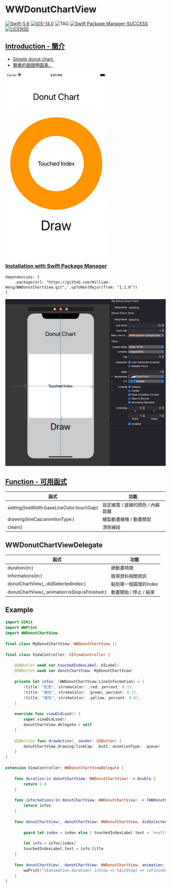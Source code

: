 # WWDonutChartView

[![Swift-5.6](https://img.shields.io/badge/Swift-5.6-orange.svg?style=flat)](https://developer.apple.com/swift/) [![iOS-14.0](https://img.shields.io/badge/iOS-14.0-pink.svg?style=flat)](https://developer.apple.com/swift/) ![TAG](https://img.shields.io/github/v/tag/William-Weng/WWDonutChartView) [![Swift Package Manager-SUCCESS](https://img.shields.io/badge/Swift_Package_Manager-SUCCESS-blue.svg?style=flat)](https://developer.apple.com/swift/) [![LICENSE](https://img.shields.io/badge/LICENSE-MIT-yellow.svg?style=flat)](https://developer.apple.com/swift/)

## [Introduction - 簡介](https://swiftpackageindex.com/William-Weng)
- [Simple donut chart.](https://blog.vizdata.tw/2018/02/how-to_26.html)
- [簡單的甜甜圈圖表。](https://www.canva.com/zh_tw/graphs/doughnut-charts/)

![WWDonutChartView](./Example.gif)

### [Installation with Swift Package Manager](https://medium.com/彼得潘的-swift-ios-app-開發問題解答集/使用-spm-安裝第三方套件-xcode-11-新功能-2c4ffcf85b4b)
```
dependencies: [
    .package(url: "https://github.com/William-Weng/WWDonutChartView.git", .upToNextMajor(from: "1.1.0"))
]
```

![](./IBDesignable.png)

## [Function - 可用函式](https://gitbook.swiftgg.team/swift/swift-jiao-cheng)
|函式|功能|
|-|-|
|setting(lineWidth:baseLineColor:touchGap)|設定線寬 / 底線的顏色 / 內縮距離|
|drawing(lineCap:animtionType:)|繪製動畫線條 / 動畫類型|
|clean()|清除線段|

## WWDonutChartViewDelegate
|函式|功能|
|-|-|
|duration(in:)|總動畫時間|
|informations(in:)|取得資料相關資訊|
|donutChartView(_:didSelectedIndex:)|點到哪一個圓環的Index|
|donutChartView(_:animation:isStop:isFinished:)|動畫開始 / 停止 / 結束|

## Example
```swift
import UIKit
import WWPrint
import WWDonutChartView

final class MyDonutChartView: WWDonutChartView {}

final class ViewController: UIViewController {
    
    @IBOutlet weak var touchedIndexLabel: UILabel!
    @IBOutlet weak var donutChartView: MyDonutChartView!
    
    private let infos: [WWDonutChartView.LineInformation] = [
        (title: "紅色", strokeColor: .red, percent: 0.1),
        (title: "綠色", strokeColor: .green, percent: 0.3),
        (title: "黃色", strokeColor: .yellow, percent: 0.6),
    ]
    
    override func viewDidLoad() {
        super.viewDidLoad()
        donutChartView.delegate = self
    }
    
    @IBAction func drawAction(_ sender: UIButton) {
        donutChartView.drawing(lineCap: .butt, animtionType: .queue)
    }
}

extension ViewController: WWDonutChartViewDelegate {
    
    func duration(in donutChartView: WWDonutChartView) -> Double {
        return 2.0
    }
    
    func informations(in donutChartView: WWDonutChartView) -> [WWDonutChartView.LineInformation] {
        return infos
    }
    
    func donutChartView(_ donutChartView: WWDonutChartView, didSelectedIndex index: Int?) {
        
        guard let index = index else { touchedIndexLabel.text = "<null>"; return }
        
        let info = infos[index]
        touchedIndexLabel.text = info.title
    }
    
    func donutChartView(_ donutChartView: WWDonutChartView, animation: CAAnimation, didStop isStop: Bool, isFinished: Bool) {
        wwPrint("\(animation.duration) isStop => \(isStop) => isFinished => \(isFinished)")
    }
}
```
